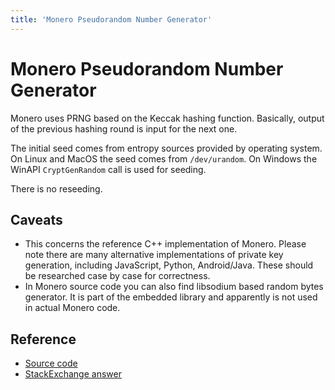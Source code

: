 ```yaml
---
title: 'Monero Pseudorandom Number Generator'
---
```

# Monero Pseudorandom Number Generator

Monero uses PRNG based on the Keccak hashing function.  Basically, output of
the previous hashing round is input for the next one.

The initial seed comes from entropy sources provided by operating system.
On Linux and MacOS the seed comes from `/dev/urandom`.  On Windows the
WinAPI `CryptGenRandom` call is used for seeding.

There is no reseeding.

## Caveats

* This concerns the reference C++ implementation of Monero.
Please note there are many alternative implementations of private key generation,
including JavaScript, Python, Android/Java. These should be researched case by case for correctness.    
* In Monero source code you can also find libsodium based random bytes generator. It is part of the embedded library and apparently is not used in actual Monero code.  

## Reference

* [Source
  code](https://github.com/monero-project/monero/blob/1a4298685aa9e694bc555ae69be59d14d3790465/src/crypto/random.c)
* [StackExchange answer](https://monero.stackexchange.com/a/2076/3218)
